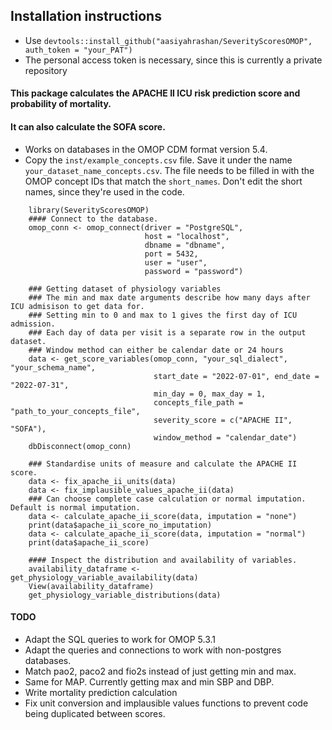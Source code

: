 ## Installation instructions
- Use `devtools::install_github("aasiyahrashan/SeverityScoresOMOP", auth_token = "your_PAT")`
- The personal access token is necessary, since this is currently a private repository

#### This package calculates the APACHE II ICU risk prediction score and probability of mortality.
#### It can also calculate the SOFA score.
- Works on databases in the OMOP CDM format version 5.4. 
- Copy the `inst/example_concepts.csv` file. Save it under the name `your_dataset_name_concepts.csv`. The file needs to be filled in with the OMOP concept IDs that match the `short_names`. Don't edit the short names, since they're used in the code.
````
    library(SeverityScoresOMOP)
    #### Connect to the database.
    omop_conn <- omop_connect(driver = "PostgreSQL",
                              host = "localhost",
                              dbname = "dbname",
                              port = 5432,
                              user = "user",
                              password = "password")

    ### Getting dataset of physiology variables
    ### The min and max date arguments describe how many days after ICU admisison to get data for.
    ### Setting min to 0 and max to 1 gives the first day of ICU admission.
    ### Each day of data per visit is a separate row in the output dataset. 
    ### Window method can either be calendar date or 24 hours
    data <- get_score_variables(omop_conn, "your_sql_dialect", "your_schema_name", 
                                start_date = "2022-07-01", end_date = "2022-07-31",
                                min_day = 0, max_day = 1, 
                                concepts_file_path = "path_to_your_concepts_file", 
                                severity_score = c("APACHE II", "SOFA"),
                                window_method = "calendar_date")
    dbDisconnect(omop_conn)
    
    ### Standardise units of measure and calculate the APACHE II score.
    data <- fix_apache_ii_units(data)
    data <- fix_implausible_values_apache_ii(data)
    ### Can choose complete case calculation or normal imputation. Default is normal imputation.
    data <- calculate_apache_ii_score(data, imputation = "none")
    print(data$apache_ii_score_no_imputation)
    data <- calculate_apache_ii_score(data, imputation = "normal")
    print(data$apache_ii_score)
    
    #### Inspect the distribution and availability of variables.
    availability_dataframe <- get_physiology_variable_availability(data)
    View(availability_dataframe)
    get_physiology_variable_distributions(data)
````

#### TODO
- Adapt the SQL queries to work for OMOP 5.3.1
- Adapt the queries and connections to work with non-postgres databases. 
- Match pao2, paco2 and fio2s instead of just getting min and max.
- Same for MAP. Currently getting max and min SBP and DBP. 
- Write mortality prediction calculation
- Fix unit conversion and implausible values functions to prevent code being duplicated between scores.

